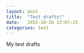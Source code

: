 ```yaml
---
layout: post
title:  "Test drafts!"
date:   2015-10-26 13:07:15
categories: test
---
```


My test drafts

